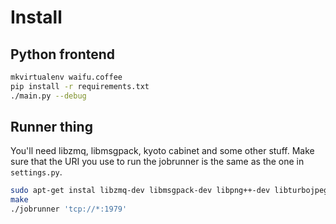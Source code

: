 Install
=======

Python frontend
---------------

```bash
mkvirtualenv waifu.coffee
pip install -r requirements.txt
./main.py --debug
````

Runner thing
------------

You'll need libzmq, libmsgpack, kyoto cabinet and some other stuff. Make sure
that the URI you use to run the jobrunner is the same as the one in `settings.py`.

```bash
sudo apt-get instal libzmq-dev libmsgpack-dev libpng++-dev libturbojpeg1-dev
make
./jobrunner 'tcp://*:1979'
````
